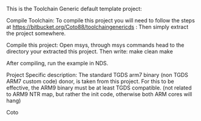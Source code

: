 This is the Toolchain Generic default template project:

Compile Toolchain: To compile this project you will need to follow the steps at https://bitbucket.org/Coto88/toolchaingenericds : Then simply extract the project somewhere.

Compile this project: Open msys, through msys commands head to the directory your extracted this project. Then write: make clean make

After compiling, run the example in NDS.

Project Specific description: 
The standard TGDS arm7 binary (non TGDS ARM7 custom code) donor, is taken from this project. 
For this to be effective, the ARM9 binary must be at least TGDS compatible. 
(not related to ARM9 NTR map, but rather the init code, otherwise both ARM cores will hang)

Coto

